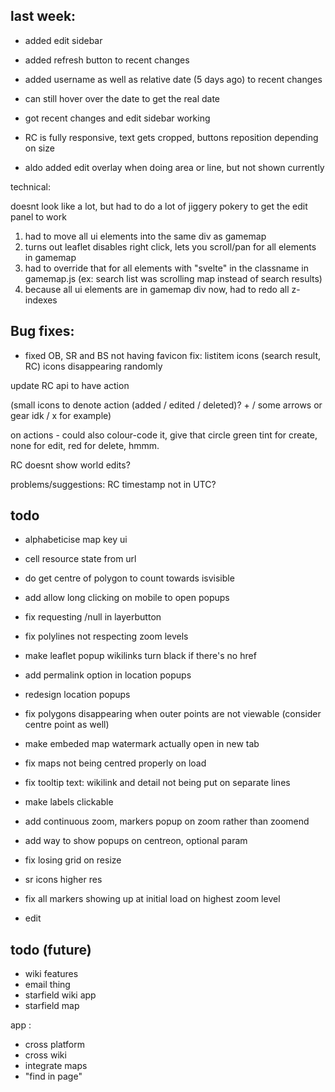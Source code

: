 

## last week:


- added edit sidebar
- added refresh button to recent changes
- added username as well as relative date (5 days ago) to recent changes
- can still hover over the date to get the real date
- got recent changes and edit sidebar working


- RC is fully responsive, text gets cropped, buttons reposition depending on size


- aldo added edit overlay when doing area or line, but not shown currently




technical:

doesnt look like a lot, but had to do a lot of jiggery pokery to get the edit panel to work
1. had to move all ui elements into the same div as gamemap
2. turns out leaflet disables right click, lets you scroll/pan for all elements in gamemap
3. had to override that for all elements with "svelte" in the classname in gamemap.js (ex: search list was scrolling map instead of search results)
4. because all ui elements are in gamemap div now, had to redo all z-indexes

## Bug fixes:
- fixed OB, SR and BS not having favicon
fix: listitem icons (search result, RC) icons disappearing randomly


update RC api to have action

(small icons to denote action (added / edited / deleted)? + / some arrows or gear idk / x for example)

on actions - could also colour-code it, give that circle green tint for create, none for edit, red for delete, hmmm.


RC doesnt show world edits?

problems/suggestions:
RC timestamp not in UTC?

## todo


- alphabeticise map key ui

- cell resource state from url
- do get centre of polygon to count towards isvisible
- add allow long clicking on mobile to open popups
- fix requesting /null in layerbutton
- fix polylines not respecting zoom levels
- make leaflet popup wikilinks turn black if there's no href
- add permalink option in location popups
- redesign location popups
- fix polygons disappearing when outer points are not viewable (consider centre point as well)
- make embeded map watermark actually open in new tab
- fix maps not being centred properly on load
- fix tooltip text: wikilink and detail not being put on separate lines
- make labels clickable
- add continuous zoom, markers popup on zoom rather than zoomend
- add way to show popups on centreon, optional param
- fix losing grid on resize
- sr icons higher res
- fix all markers showing up at initial load on highest zoom level
- edit

## todo (future)
- wiki features
- email thing
- starfield wiki app
- starfield map

app :
- cross platform
- cross wiki
- integrate maps
- "find in page"